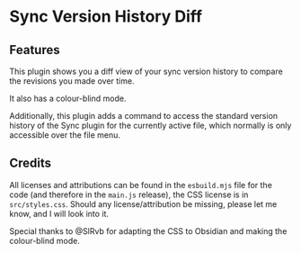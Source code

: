 # Sync Version History Diff

## Features

This plugin shows you a diff view of your sync version history to compare the revisions you made over time.

It also has a colour-blind mode.

Additionally, this plugin adds a command to access the standard version history of the Sync plugin for the currently active file, which normally is only accessible over the file menu.

## Credits

All licenses and attributions can be found in the `esbuild.mjs` file for the code (and therefore in the `main.js` release), the CSS license is in `src/styles.css`. Should any license/attribution be missing, please let me know, and I will look into it.


Special thanks to @SlRvb for adapting the CSS to Obsidian and making the colour-blind mode.
